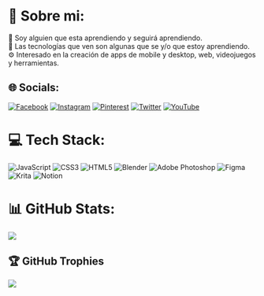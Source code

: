 # 💫 Sobre mi:
🌌 Soy alguien que esta aprendiendo y seguirá aprendiendo.<br>🧠 Las tecnologías que ven son algunas que se y/o que estoy aprendiendo.<br>⚙️ Interesado en la creación de apps de mobile y desktop, web, videojuegos y herramientas.


## 🌐 Socials:
[![Facebook](https://img.shields.io/badge/Facebook-%231877F2.svg?logo=Facebook&logoColor=white)](https://facebook.com/RayroElementorARG) [![Instagram](https://img.shields.io/badge/Instagram-%23E4405F.svg?logo=Instagram&logoColor=white)](https://instagram.com/rayro_elementor) [![Pinterest](https://img.shields.io/badge/Pinterest-%23E60023.svg?logo=Pinterest&logoColor=white)](https://pinterest.com/@RayroElementor) [![Twitter](https://img.shields.io/badge/Twitter-%231DA1F2.svg?logo=Twitter&logoColor=white)](https://twitter.com/@RayroElementor) [![YouTube](https://img.shields.io/badge/YouTube-%23FF0000.svg?logo=YouTube&logoColor=white)](https://youtube.com/@@RayroElementor) 

# 💻 Tech Stack:
![JavaScript](https://img.shields.io/badge/javascript-%23323330.svg?style=for-the-badge&logo=javascript&logoColor=%23F7DF1E) ![CSS3](https://img.shields.io/badge/css3-%231572B6.svg?style=for-the-badge&logo=css3&logoColor=white) ![HTML5](https://img.shields.io/badge/html5-%23E34F26.svg?style=for-the-badge&logo=html5&logoColor=white) ![Blender](https://img.shields.io/badge/blender-%23F5792A.svg?style=for-the-badge&logo=blender&logoColor=white) ![Adobe Photoshop](https://img.shields.io/badge/adobephotoshop-%2331A8FF.svg?style=for-the-badge&logo=adobephotoshop&logoColor=white) 	![Figma](https://img.shields.io/badge/figma-%23F24E1E.svg?style=for-the-badge&logo=figma&logoColor=white) ![Krita](https://img.shields.io/badge/Krita-203759?style=for-the-badge&logo=krita&logoColor=EEF37B) ![Notion](https://img.shields.io/badge/Notion-%23000000.svg?style=for-the-badge&logo=notion&logoColor=white)
# 📊 GitHub Stats:
![](https://github-readme-stats.vercel.app/api/top-langs/?username=RayroElementor&theme=dark&hide_border=true&include_all_commits=false&count_private=false&layout=compact)

## 🏆 GitHub Trophies
![](https://github-profile-trophy.vercel.app/?username=RayroElementor&theme=flat&no-frame=true&no-bg=true&margin-w=4)


<!-- Proudly created with GPRM ( https://gprm.itsvg.in ) -->
